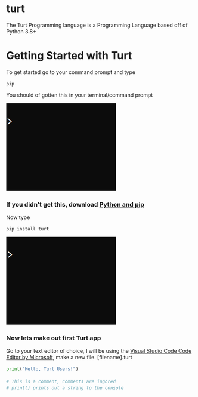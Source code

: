 # turt
The Turt Programming language is a Programming Language based off of Python 3.8+




# Getting Started with Turt

To get started go to your command prompt and type
```
pip
```

You should of gotten this in your terminal/command prompt


![gif](https://github.com/OkiStuff/turt/blob/master/gifs/GIF%204-28-2020%2011-05-57%20AM.gif "pip")


### If you didn't get this, download [Python and pip](https://python.org)

Now type
```
pip install turt
```

![gif2](https://github.com/OkiStuff/turt/blob/master/gifs/GIF%204-28-2020%2011-13-26%20AM.gif "pip install turt")

### Now lets make out first Turt app

Go to your text editor of choice, I will be using the [Visual Studio Code Code Editor by Microsoft](https://code.visualstudio.com), make a new file. [filename].turt

```python
print("Hello, Turt Users!")

# This is a comment, comments are ingored
# print() prints out a string to the console

```
